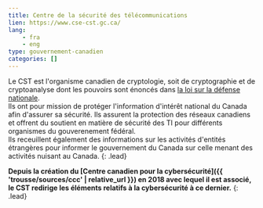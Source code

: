 ```yaml
---
title: Centre de la sécurité des télécommunications
lien: https://www.cse-cst.gc.ca/
lang:
    - fra
    - eng
type: gouvernement-canadien
categories: []
---
```

Le CST est l'organisme canadien de cryptologie, soit de cryptographie et de cryptoanalyse dont les pouvoirs sont énoncés dans [la loi sur la défense nationale](https://laws-lois.justice.gc.ca/fra/lois/N-5/page-10.html).  
Ils ont pour mission de protéger l'information d'intérêt national du Canada afin d'assurer sa sécurité. Ils assurent la protection des réseaux canadiens et offrent du soutient en matière de sécurité des TI pour différents organismes du gouverenement fédéral.  
Ils receuillent également des informations sur les activités d'entités étrangères pour informer le gouvernement du Canada sur celle menant des activités nuisant au Canada.
{: .lead}

**Depuis la création du [Centre canadien pour la cybersécurité]({{ 'trousse/sources/ccc' | relative_url }}) en 2018 avec lequel il est associé, le CST redirige les éléments relatifs à la cybersécurité à ce dernier.**
{: .lead}
